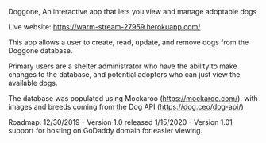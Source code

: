Doggone, An interactive app that lets you view and manage adoptable dogs

Live website: https://warm-stream-27959.herokuapp.com/

This app allows a user to create, read, update, and remove dogs from the Doggone database.

Primary users are a shelter administrator who have the ability to make changes to the database, and potential adopters who can just view the available dogs.

The database was populated using Mockaroo (https://mockaroo.com/), with images and breeds coming from the Dog API (https://dog.ceo/dog-api/) 

Roadmap: 
12/30/2019 - Version 1.0 released 
1/15/2020 - Version 1.01 support for hosting on GoDaddy domain for easier viewing. 




